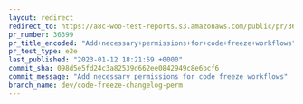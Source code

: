 ```yaml
---
layout: redirect
redirect_to: https://a8c-woo-test-reports.s3.amazonaws.com/public/pr/36399/e2e/index.html
pr_number: 36399
pr_title_encoded: "Add+necessary+permissions+for+code+freeze+workflows"
pr_test_type: e2e
last_published: "2023-01-12 18:21:59 +0000"
commit_sha: 098d5e5fd24c3a82539d662ee0842949c8e6bcf6
commit_message: "Add necessary permissions for code freeze workflows"
branch_name: dev/code-freeze-changelog-perm
---
```


